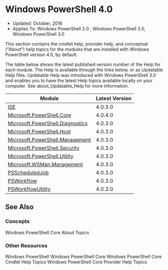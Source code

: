 # Windows PowerShell 4.0

- Updated: October, 2016
- Applies To: Windows PowerShell 2.0
, Windows PowerShell 3.0, Windows PowerShell 3.0

This section contains the cmdlet help, provider help,
and conceptual ("About") help topics for the modules that are installed with Windows PowerShell version 4.0, by default.

The table below shows the latest published version number of the Help for each module.
The Help is available through the links below, or as Updatable Help files.
Updatable Help was introduced with Windows PowerShell 3.0 and enables you to have the latest Help topics available locally on your computer.
See about_Updatable_Help for more information.

Module | Latest Version
----------------------------- | --------------
[ISE](ISE/ISE.md) |4.0.3.0
[Microsoft.PowerShell.Core](Microsoft.PowerShell.Core/Microsoft.PowerShell.Core.md) |4.0.4.0
[Microsoft.PowerShell.Diagnostics](Microsoft.PowerShell.Diagnostics/Microsoft.PowerShell.Diagnostics.md) |4.0.3.0
[Microsoft.PowerShell.Host](Microsoft.PowerShell.Host/Microsoft.PowerShell.Host.md) |4.0.3.0
[Microsoft.PowerShell.Management](Microsoft.PowerShell.Management/Microsoft.PowerShell.Management.md) |4.0.3.0
[Microsoft.PowerShell.Security](Microsoft.PowerShell.Security/Microsoft.PowerShell.Security.md) |4.0.3.0
[Microsoft.PowerShell.Utility](Microsoft.PowerShell.Utility/Microsoft.PowerShell.Utility.md) |4.0.3.0
[Microsoft.WSMan.Management](Microsoft.WSMan.Management/Microsoft.WSMan.Management.md) |4.0.3.0
[PSScheduledJob](PSScheduledJob/PSScheduledJob.md) |4.0.3.0
[PSWorkflow](PSWorkflow/PSWorkflow.md) |4.0.3.0
[PSWorkflowUtility](PSWorkflowUtility/PSWorkflowUtility.md) |4.0.3.0

##  See Also
###  Concepts
Windows PowerShell Core About Topics

###  Other Resources
Windows PowerShell
Windows PowerShell Core
Windows PowerShell Core Cmdlet Help Topics
Windows PowerShell Core Provider Help Topics

